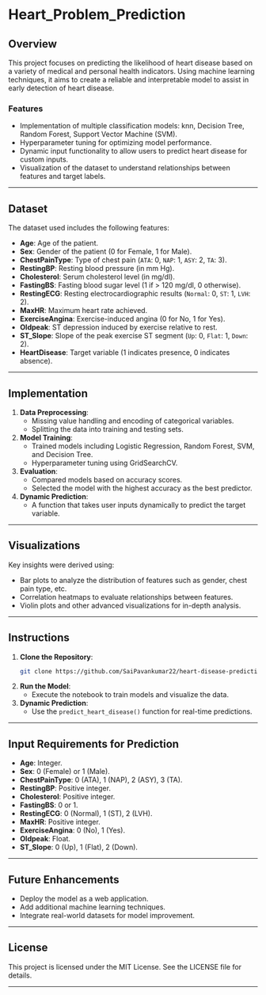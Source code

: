 # Heart_Problem_Prediction

## Overview
This project focuses on predicting the likelihood of heart disease based on a variety of medical and personal health indicators. Using machine learning techniques, it aims to create a reliable and interpretable model to assist in early detection of heart disease.

### Features
- Implementation of multiple classification models: knn, Decision Tree, Random Forest, Support Vector Machine (SVM).
- Hyperparameter tuning for optimizing model performance.
- Dynamic input functionality to allow users to predict heart disease for custom inputs.
- Visualization of the dataset to understand relationships between features and target labels.

---

## Dataset
The dataset used includes the following features:
- **Age**: Age of the patient.
- **Sex**: Gender of the patient (0 for Female, 1 for Male).
- **ChestPainType**: Type of chest pain (`ATA`: 0, `NAP`: 1, `ASY`: 2, `TA`: 3).
- **RestingBP**: Resting blood pressure (in mm Hg).
- **Cholesterol**: Serum cholesterol level (in mg/dl).
- **FastingBS**: Fasting blood sugar level (1 if > 120 mg/dl, 0 otherwise).
- **RestingECG**: Resting electrocardiographic results (`Normal`: 0, `ST`: 1, `LVH`: 2).
- **MaxHR**: Maximum heart rate achieved.
- **ExerciseAngina**: Exercise-induced angina (0 for No, 1 for Yes).
- **Oldpeak**: ST depression induced by exercise relative to rest.
- **ST_Slope**: Slope of the peak exercise ST segment (`Up`: 0, `Flat`: 1, `Down`: 2).
- **HeartDisease**: Target variable (1 indicates presence, 0 indicates absence).

---

## Implementation
1. **Data Preprocessing**:
   - Missing value handling and encoding of categorical variables.
   - Splitting the data into training and testing sets.
2. **Model Training**:
   - Trained models including Logistic Regression, Random Forest, SVM, and Decision Tree.
   - Hyperparameter tuning using GridSearchCV.
3. **Evaluation**:
   - Compared models based on accuracy scores.
   - Selected the model with the highest accuracy as the best predictor.
4. **Dynamic Prediction**:
   - A function that takes user inputs dynamically to predict the target variable.

---

## Visualizations
Key insights were derived using:
- Bar plots to analyze the distribution of features such as gender, chest pain type, etc.
- Correlation heatmaps to evaluate relationships between features.
- Violin plots and other advanced visualizations for in-depth analysis.

---

## Instructions
1. **Clone the Repository**:
   ```bash
   git clone https://github.com/SaiPavankumar22/heart-disease-prediction
   ```
2. **Run the Model**:
   - Execute the notebook to train models and visualize the data.
2. **Dynamic Prediction**:
   - Use the `predict_heart_disease()` function for real-time predictions.

---

## Input Requirements for Prediction
- **Age**: Integer.
- **Sex**: 0 (Female) or 1 (Male).
- **ChestPainType**: 0 (ATA), 1 (NAP), 2 (ASY), 3 (TA).
- **RestingBP**: Positive integer.
- **Cholesterol**: Positive integer.
- **FastingBS**: 0 or 1.
- **RestingECG**: 0 (Normal), 1 (ST), 2 (LVH).
- **MaxHR**: Positive integer.
- **ExerciseAngina**: 0 (No), 1 (Yes).
- **Oldpeak**: Float.
- **ST_Slope**: 0 (Up), 1 (Flat), 2 (Down).

---

## Future Enhancements
- Deploy the model as a web application.
- Add additional machine learning techniques.
- Integrate real-world datasets for model improvement.

---

## License
This project is licensed under the MIT License. See the LICENSE file for details.

---
